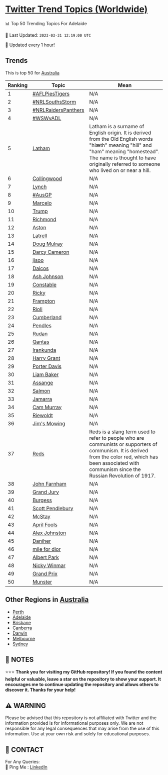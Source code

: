 [Twitter Trend Topics (Worldwide)](https://github.com/ErcinDedeoglu/Twitter-Trend-Topics)
==========


📊 Top 50 Trending Topics For Adelaide

📆 Last Updated: `2023-03-31 12:19:00 UTC`

🔧 Updated every 1 hour!


## Trends

This is top 50 for [Australia](</Australia>)

| Ranking | Topic | Mean |
| ------- | ------------ | ------------ |
| 1 | [#AFLPiesTigers](http://twitter.com/search?q=%23AFLPiesTigers) | N/A |
| 2 | [#NRLSouthsStorm](http://twitter.com/search?q=%23NRLSouthsStorm) | N/A |
| 3 | [#NRLRaidersPanthers](http://twitter.com/search?q=%23NRLRaidersPanthers) | N/A |
| 4 | [#WSWvADL](http://twitter.com/search?q=%23WSWvADL) | N/A |
| 5 | [Latham](http://twitter.com/search?q=Latham) | Latham is a surname of English origin. It is derived from the Old English words "hlæth" meaning "hill" and "ham" meaning "homestead". The name is thought to have originally referred to someone who lived on or near a hill. |
| 6 | [Collingwood](http://twitter.com/search?q=Collingwood) | N/A |
| 7 | [Lynch](http://twitter.com/search?q=Lynch) | N/A |
| 8 | [#AusGP](http://twitter.com/search?q=%23AusGP) | N/A |
| 9 | [Marcelo](http://twitter.com/search?q=Marcelo) | N/A |
| 10 | [Trump](http://twitter.com/search?q=Trump) | N/A |
| 11 | [Richmond](http://twitter.com/search?q=Richmond) | N/A |
| 12 | [Aston](http://twitter.com/search?q=Aston) | N/A |
| 13 | [Latrell](http://twitter.com/search?q=Latrell) | N/A |
| 14 | [Doug Mulray](http://twitter.com/search?q=Doug+Mulray) | N/A |
| 15 | [Darcy Cameron](http://twitter.com/search?q=Darcy+Cameron) | N/A |
| 16 | [jisoo](http://twitter.com/search?q=jisoo) | N/A |
| 17 | [Daicos](http://twitter.com/search?q=Daicos) | N/A |
| 18 | [Ash Johnson](http://twitter.com/search?q=Ash+Johnson) | N/A |
| 19 | [Constable](http://twitter.com/search?q=Constable) | N/A |
| 20 | [Ricky](http://twitter.com/search?q=Ricky) | N/A |
| 21 | [Frampton](http://twitter.com/search?q=Frampton) | N/A |
| 22 | [Rioli](http://twitter.com/search?q=Rioli) | N/A |
| 23 | [Cumberland](http://twitter.com/search?q=Cumberland) | N/A |
| 24 | [Pendles](http://twitter.com/search?q=Pendles) | N/A |
| 25 | [Rudan](http://twitter.com/search?q=Rudan) | N/A |
| 26 | [Qantas](http://twitter.com/search?q=Qantas) | N/A |
| 27 | [Irankunda](http://twitter.com/search?q=Irankunda) | N/A |
| 28 | [Harry Grant](http://twitter.com/search?q=Harry+Grant) | N/A |
| 29 | [Porter Davis](http://twitter.com/search?q=Porter+Davis) | N/A |
| 30 | [Liam Baker](http://twitter.com/search?q=Liam+Baker) | N/A |
| 31 | [Assange](http://twitter.com/search?q=Assange) | N/A |
| 32 | [Salmon](http://twitter.com/search?q=Salmon) | N/A |
| 33 | [Jamarra](http://twitter.com/search?q=Jamarra) | N/A |
| 34 | [Cam Murray](http://twitter.com/search?q=Cam+Murray) | N/A |
| 35 | [Riewoldt](http://twitter.com/search?q=Riewoldt) | N/A |
| 36 | [Jim's Mowing](http://twitter.com/search?q=Jim%27s+Mowing) | N/A |
| 37 | [Reds](http://twitter.com/search?q=Reds) | Reds is a slang term used to refer to people who are communists or supporters of communism. It is derived from the color red, which has been associated with communism since the Russian Revolution of 1917. |
| 38 | [John Farnham](http://twitter.com/search?q=John+Farnham) | N/A |
| 39 | [Grand Jury](http://twitter.com/search?q=Grand+Jury) | N/A |
| 40 | [Burgess](http://twitter.com/search?q=Burgess) | N/A |
| 41 | [Scott Pendlebury](http://twitter.com/search?q=Scott+Pendlebury) | N/A |
| 42 | [McStay](http://twitter.com/search?q=McStay) | N/A |
| 43 | [April Fools](http://twitter.com/search?q=April+Fools) | N/A |
| 44 | [Alex Johnston](http://twitter.com/search?q=Alex+Johnston) | N/A |
| 45 | [Daniher](http://twitter.com/search?q=Daniher) | N/A |
| 46 | [mile for dior](http://twitter.com/search?q=mile+for+dior) | N/A |
| 47 | [Albert Park](http://twitter.com/search?q=Albert+Park) | N/A |
| 48 | [Nicky Winmar](http://twitter.com/search?q=Nicky+Winmar) | N/A |
| 49 | [Grand Prix](http://twitter.com/search?q=Grand+Prix) | N/A |
| 50 | [Munster](http://twitter.com/search?q=Munster) | N/A |



## Other Regions in [Australia](</Australia>)

* [Perth](</Australia/Perth.md>)
* [Adelaide](</Australia/Adelaide.md>)
* [Brisbane](</Australia/Brisbane.md>)
* [Canberra](</Australia/Canberra.md>)
* [Darwin](</Australia/Darwin.md>)
* [Melbourne](</Australia/Melbourne.md>)
* [Sydney](</Australia/Sydney.md>)



## 📝 NOTES

⭐⭐⭐ **Thank you for visiting my GitHub repository! If you found the content helpful or valuable, leave a star on the repository to show your support. It encourages me to continue updating the repository and allows others to discover it. Thanks for your help!**


## ⚠️ WARNING

Please be advised that this repository is not affiliated with Twitter and the information provided is for informational purposes only. We are not responsible for any legal consequences that may arise from the use of this information. Use at your own risk and solely for educational purposes.


## 📨 CONTACT

 For Any Queries:  
            🏓 Ping Me : [LinkedIn](https://www.linkedin.com/in/ercindedeoglu/)
